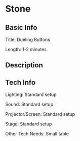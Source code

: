 # Stone


## Basic Info

Title: Dueling Buttons

Length: 1-2 minutes


## Description



## Tech Info

Lighting: Standard setup

Sound: Standard setup

Projector/Screen: Standard setup

Stage: Standard setup

Other Tech Needs: Small table
